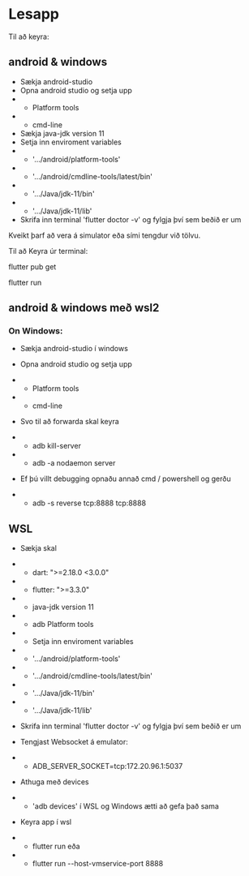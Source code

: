 # Lesapp

Til að keyra:

## android & windows

- Sækja android-studio
- Opna android studio og setja upp
- - Platform tools
- - cmd-line
- Sækja java-jdk version 11
- Setja inn enviroment variables
- - '.../android/platform-tools'
- - '.../android/cmdline-tools/latest/bin'
- - '.../Java/jdk-11/bin'
- - '.../Java/jdk-11/lib'
- Skrifa inn terminal 'flutter doctor -v' og fylgja því sem beðið er um

Kveikt þarf að vera á simulator eða sími tengdur við tölvu.

Til að Keyra úr terminal:

flutter pub get

flutter run

## android & windows með wsl2

### On Windows:

- Sækja android-studio í windows
- Opna android studio og setja upp
- - Platform tools
- - cmd-line

- Svo til að forwarda skal keyra
- - adb kill-server
- - adb -a nodaemon server
- Ef þú villt debugging opnaðu annað cmd / powershell og gerðu
- - adb -s <emulator you want to debug> reverse tcp:8888 tcp:8888

## WSL

- Sækja skal
- - dart: ">=2.18.0 <3.0.0"
- - flutter: ">=3.3.0"
- - java-jdk version 11
- - adb Platform tools
- - Setja inn enviroment variables
- - '.../android/platform-tools'
- - '.../android/cmdline-tools/latest/bin'
- - '.../Java/jdk-11/bin'
- - '.../Java/jdk-11/lib'
- Skrifa inn terminal 'flutter doctor -v' og fylgja því sem beðið er um

- Tengjast Websocket á emulator:
- - ADB_SERVER_SOCKET=tcp:172.20.96.1:5037
- Athuga með devices
- - 'adb devices' í WSL og Windows ætti að gefa það sama
- Keyra app í wsl
- - flutter run
    eða
- - flutter run --host-vmservice-port 8888
